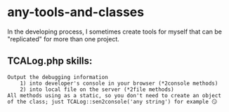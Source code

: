 # any-tools-and-classes
In the developing process, I sometimes create tools for myself that can be "replicated" for more than one project.

## TCALog.php skills:
    Output the debugging information
        1) into developer's console in your browser (*2console methods)
        2) into local file on the server (*2file methods)
    All methods using as a static, so you don't need to create an object of the class; just TCALog::sen2console('any string') for example 😏
    

